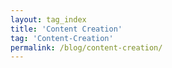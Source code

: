 ```yaml
---
layout: tag_index
title: 'Content Creation'
tag: 'Content-Creation'
permalink: /blog/content-creation/
---
```

